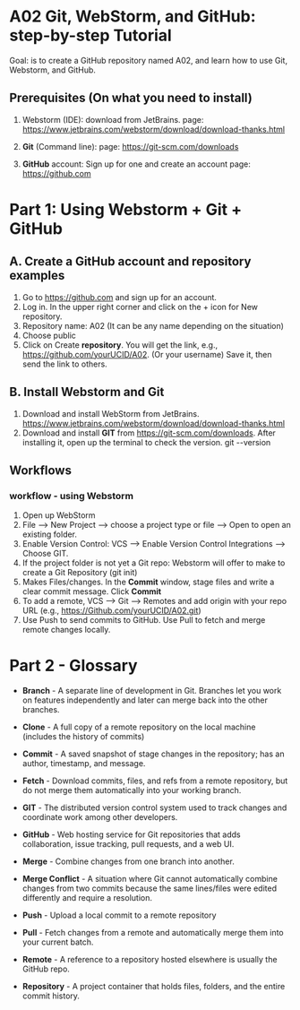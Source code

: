 # A02 Git, WebStorm, and GitHub: step-by-step Tutorial

Goal: is to create a GitHub repository named A02, and learn how to use Git, Webstorm, and GitHub.


## Prerequisites (On what you need to install)
1. Webstorm (IDE): download from JetBrains.
   page: https://www.jetbrains.com/webstorm/download/download-thanks.html 

2. **Git** (Command line): 
   page: https://git-scm.com/downloads

3. **GitHub** account: Sign up for one and create an account
   page: https://github.com


# Part 1: Using Webstorm + Git + GitHub

## A. Create a GitHub account and repository examples

1. Go to https://github.com and sign up for an account.
2. Log in. In the upper right corner and click on the + icon for New repository.
3. Repository name: A02 (It can be any name depending on the situation)
4. Choose public
5. Click on Create **repository**. You will get the link, e.g., https://github.com/yourUCID/A02. (Or your username) Save it, then send the link to others.

## B. Install Webstorm and Git
1. Download and install WebStorm from JetBrains.
   https://www.jetbrains.com/webstorm/download/download-thanks.html
2. Download and install **GIT** from https://git-scm.com/downloads. After installing it, open up the terminal to check the version.
   git --version

##  Workflows
### workflow - using Webstorm
1. Open up WebStorm
2. File --> New Project --> choose a project type or file --> Open to open an existing folder.
3. Enable Version Control: VCS --> Enable Version Control Integrations --> Choose GIT.
4. If the project folder is not yet a Git repo: Webstorm will offer to make to create a Git Repository (git init)
5. Makes Files/changes. In the **Commit** window, stage files and write a clear commit message. Click **Commit**
6. To add a remote, VCS --> Git --> Remotes and add origin with your repo URL (e.g., https://Github.com/yourUCID/A02.git)
7. Use Push to send commits to GitHub. Use Pull to fetch and merge remote changes locally.


# Part 2 - Glossary

* **Branch** - A separate line of development in Git. Branches let you work on features independently and later can merge back into the other branches.

* **Clone** - A full copy of a remote repository on the local machine (includes the history of commits) 

* **Commit** - A saved snapshot of stage changes in the repository; has an author, timestamp, and message. 

* **Fetch** - Download commits, files, and refs from a remote repository, but do not merge them automatically into your working branch. 

* **GIT** - The distributed version control system used to track changes and coordinate work among other developers.

* **GitHub** - Web hosting service for Git repositories that adds collaboration, issue tracking, pull requests, and a web UI.

* **Merge** - Combine changes from one branch into another. 

* **Merge Conflict** - A situation where Git cannot automatically combine changes from two commits because the same lines/files were edited differently and require a resolution. 

* **Push** - Upload a local commit to a remote repository 

* **Pull** - Fetch changes from a remote and automatically merge them into your current batch. 

* **Remote** - A reference to a repository hosted elsewhere is usually the GitHub repo.

* **Repository** - A project container that holds files, folders, and the entire commit history. 


